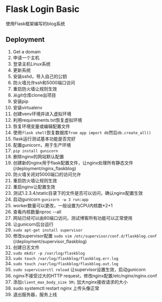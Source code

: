 # Flask Login Basic
使用Flask框架编写的blog系统

## Deployment
1. Get a domain
1. 申请一个主机
1. 登录主机Linux系统
1. 更新系统
1. 安装sshd，导入自己的公钥
1. 防火墙允许ssh和5000端口访问
1. 重启防火墙让规则生效
1. 从git仓库clone出项目
1. 安装pip
1. 安装virtualenv
1. 创建venv环境并进入虚拟环境
1. 利用requirements.txt恢复虚拟环境
1. 恢复环境变量或编辑配置文件
1. 使用`flask shell`恢复数据库`from app import db`然后`db.create_all()`
1. flask运行测试基本功能是否完好
1. 配置gunicorn，用于生产环境
1. `pip install gunicorn`
1. 删除nginx的网站默认配置
1. 创建新的nginx用于flask配置文件，让nginx处理所有静态文件(/deployment/nginx_flaskblog)
1. 防火墙关闭对5000端口的访问允许
1. 重启防火墙让规则生效
1. 重启nginx让配置生效
1. 测试1.2.3.4/static目录下的文件是否可以访问，确认nginx配置生效
1. 启动gunicorn `gunicorn -w 3 run:app`
1. worker数量可以更改，一般设置为CPU内核数*2+1
1. 查看内核数量nproc --all
1. 网站已经可以由80端口访问，测试博客所有功能可以正常使用
1. 让gunicorn后台运行
1. `sudo apt-get install supervisor`
1. 修改supervisor配置 `sudo vim /etc/supervisor/conf.d/flaskblog.conf` (/deployment/supervisor_flaskblog)
1. 创建日志文件
1. `sudo mkdir -p /var/log/flaskblog`
1. `sudo touch /var/log/flaskblog/flaskblog.err.log`
1. `sudo touch /var/log/flaskblog/flaskblog.out.log`
1. `sudo supervisorctl reload` 让supervisor设置生效，启动gunicorn
1. nginx不接受过大的HTTP request，修改nginx配置/etc/nginx/nginx.conf
1. 添加`client_max_body_size 5M;` 加大nginx接收请求的大小
1. sudo systemctl restart nginx 上传头像正常
1. 退出服务器，服务上线